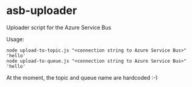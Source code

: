 # asb-uploader
Uploader script for the Azure Service Bus

Usage:
```
node upload-to-topic.js "<connection string to Azure Service Bus>" 'hello'
node upload-to-queue.js "<connection string to Azure Service Bus>" 'hello'
```

At the moment, the topic and queue name are hardcoded :-)

